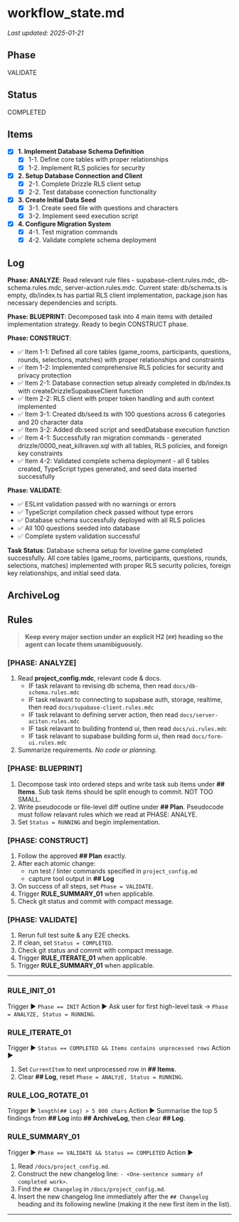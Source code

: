 # workflow_state.md

_Last updated: 2025-01-21_

## Phase

VALIDATE

## Status

COMPLETED

## Items

- [x] **1. Implement Database Schema Definition**
  - [x] 1-1. Define core tables with proper relationships
  - [x] 1-2. Implement RLS policies for security
- [x] **2. Setup Database Connection and Client**
  - [x] 2-1. Complete Drizzle RLS client setup
  - [x] 2-2. Test database connection functionality
- [x] **3. Create Initial Data Seed**
  - [x] 3-1. Create seed file with questions and characters
  - [x] 3-2. Implement seed execution script
- [x] **4. Configure Migration System**
  - [x] 4-1. Test migration commands
  - [x] 4-2. Validate complete schema deployment

## Log

**Phase: ANALYZE**: Read relevant rule files - supabase-client.rules.mdc, db-schema.rules.mdc, server-action.rules.mdc. Current state: db/schema.ts is empty, db/index.ts has partial RLS client implementation, package.json has necessary dependencies and scripts.

**Phase: BLUEPRINT**: Decomposed task into 4 main items with detailed implementation strategy. Ready to begin CONSTRUCT phase.

**Phase: CONSTRUCT**:

- ✅ Item 1-1: Defined all core tables (game_rooms, participants, questions, rounds, selections, matches) with proper relationships and constraints
- ✅ Item 1-2: Implemented comprehensive RLS policies for security and privacy protection
- ✅ Item 2-1: Database connection setup already completed in db/index.ts with createDrizzleSupabaseClient function
- ✅ Item 2-2: RLS client with proper token handling and auth context implemented
- ✅ Item 3-1: Created db/seed.ts with 100 questions across 6 categories and 20 character data
- ✅ Item 3-2: Added db:seed script and seedDatabase execution function
- ✅ Item 4-1: Successfully ran migration commands - generated drizzle/0000_neat_killraven.sql with all tables, RLS policies, and foreign key constraints
- ✅ Item 4-2: Validated complete schema deployment - all 6 tables created, TypeScript types generated, and seed data inserted successfully

**Phase: VALIDATE**:

- ✅ ESLint validation passed with no warnings or errors
- ✅ TypeScript compilation check passed without type errors
- ✅ Database schema successfully deployed with all RLS policies
- ✅ All 100 questions seeded into database
- ✅ Complete system validation successful

**Task Status**: Database schema setup for loveline game completed successfully. All core tables (game_rooms, participants, questions, rounds, selections, matches) implemented with proper RLS security policies, foreign key relationships, and initial seed data.

## ArchiveLog

## Rules

> **Keep every major section under an explicit H2 (`##`) heading so the agent can locate them unambiguously.**

### [PHASE: ANALYZE]

1.  Read **project_config.mdc**, relevant code & docs.
    - IF task relavant to revising db schema, then read `docs/db-schema.rules.mdc`
    - IF task relavant to connecting to supabase auth, storage, realtime, then read `docs/supabase-client.rules.mdc`
    - IF task relavant to defining server action, then read `docs/server-aciton.rules.mdc`
    - IF task relavant to building frontend ui, then read `docs/ui.rules.mdc`
    - IF task relavant to supabase building form ui, then read `docs/form-ui.rules.mdc`
2.  Summarize requirements. _No code or planning._

### [PHASE: BLUEPRINT]

1.  Decompose task into ordered steps and write task sub items under **## Items**. Sub task items should be split enough to commit. NOT TOO SMALL.
2.  Write pseudocode or file-level diff outline under **## Plan**. Pseudocode must follow relavant rules which we read at PHASE: ANALYE.
3.  Set `Status = RUNNING` and begin implementation.

### [PHASE: CONSTRUCT]

1.  Follow the approved **## Plan** exactly.
2.  After each atomic change:
    - run test / linter commands specified in `project_config.md`
    - capture tool output in **## Log**
3.  On success of all steps, set `Phase = VALIDATE`.
4.  Trigger **RULE_SUMMARY_01** when applicable.
5.  Check git status and commit with compact message.

### [PHASE: VALIDATE]

1.  Rerun full test suite & any E2E checks.
2.  If clean, set `Status = COMPLETED`.
3.  Check git status and commit with compact message.
4.  Trigger **RULE_ITERATE_01** when applicable.
5.  Trigger **RULE_SUMMARY_01** when applicable.

---

### RULE_INIT_01

Trigger ▶ `Phase == INIT`
Action ▶ Ask user for first high-level task → `Phase = ANALYZE, Status = RUNNING`.

### RULE_ITERATE_01

Trigger ▶ `Status == COMPLETED && Items contains unprocessed rows`
Action ▶

1.  Set `CurrentItem` to next unprocessed row in **## Items**.
2.  Clear **## Log**, reset `Phase = ANALYzE, Status = RUNNING`.

### RULE_LOG_ROTATE_01

Trigger ▶ `length(## Log) > 5 000 chars`
Action ▶ Summarise the top 5 findings from **## Log** into **## ArchiveLog**, then clear **## Log**.

### RULE_SUMMARY_01

Trigger ▶ `Phase == VALIDATE && Status == COMPLETED`
Action ▶

1.  Read `/docs/project_config.md`.
2.  Construct the new changelog line: `- <One-sentence summary of completed work>`.
3.  Find the `## Changelog` in `/docs/project_config.md`.
4.  Insert the new changelog line immediately after the `## Changelog` heading and its following newline (making it the new first item in the list).

---
